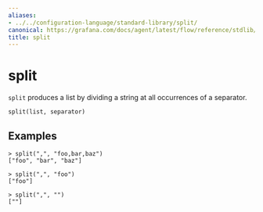 ```yaml
---
aliases:
- ../../configuration-language/standard-library/split/
canonical: https://grafana.com/docs/agent/latest/flow/reference/stdlib/split/
title: split
---
```


# split

`split` produces a list by dividing a string at all occurrences of a separator.

```river
split(list, separator)
```

## Examples

```river
> split(",", "foo,bar,baz")
["foo", "bar", "baz"]

> split(",", "foo")
["foo"]

> split(",", "")
[""]
```
